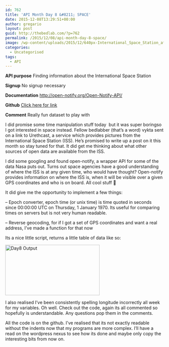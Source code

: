 ```yaml
---
id: 762
title: 'API Month Day 8 &#8211; SPACE'
date: 2015-12-08T13:29:51+00:00
author: gregario
layout: post
guid: http://thebedlab.com/?p=762
permalink: /2015/12/08/api-month-day-8-space/
image: /wp-content/uploads/2015/12/640px-International_Space_Station_after_undocking_of_STS-132.jpg
categories:
  - Uncategorised
tags:
  - API
---
```

**API purpose** Finding information about the International Space Station
  
**Signup** No signup necessary
  
**Documentation** <a href="http://open-notify.org/Open-Notify-API/" target="_blank">http://open-notify.org/Open-Notify-API/</a>
  
**Github** <a href="https://github.com/gregario/API-Month/tree/master/Day8%20International%20Space%20Station" target="_blank">Click here for link</a>
  
**Comment** Really fun dataset to play with

I did promise some time manipulation stuff today  but it was super boringso I got interested in space instead. Fellow bedlabber (that&#8217;s a word) vykta sent on a link to Urethcast, a service which provides pictures from the International Space Station (ISS). He&#8217;s promised to write up a post on it this month so stay tuned for that. It did get me thinking about what other sources of open data are available from the ISS.

I did some googling and found open-notify, a wrapper API for some of the data Nasa puts out. Turns out space agencies have a good understanding of where the ISS is at any given time, who would have thought? Open-notify provides information on where the ISS is, when it will be visible over a given GPS coordinates and who is on board. All cool stuff 🙂

It did give me the opportunity to implement a few things:
  
&#8211; Epoch converter, epoch time (or unix time) is time quoted in seconds since 00:00:00 UTC on Thursday, 1 January 1970. Its useful for comparing times on servers but is not very human readable.
  
&#8211; Reverse geocoding, for if I got a set of GPS coordinates and want a real address, I&#8217;ve made a function for that now

Its a nice little script, returns a little table of data like so:

[<img class="alignnone size-medium wp-image-763" src="http://localhost/wp-content/uploads/2015/12/Day8-Output-300x160.png" alt="Day8 Output" width="300" height="160" />](http://localhost/wp-content/uploads/2015/12/Day8-Output.png)

I also realised I&#8217;ve been consistently spelling longitude incorrectly all week for my variables. Oh well. Check out the code, again its all commented so hopefully is understandable. Any questions pop them in the comments.

All the code is on the github. I&#8217;ve realised that its not exactly readable without the indents now that my programs are more complex. I&#8217;ll have a read on the wordpress nexus to see how its done and maybe only copy the interesting bits from now on.
